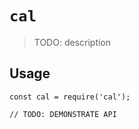 # `cal`

> TODO: description

## Usage

```
const cal = require('cal');

// TODO: DEMONSTRATE API
```
